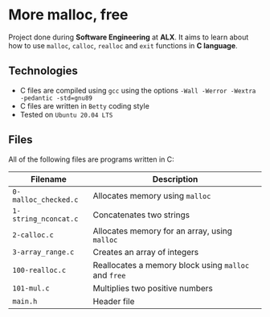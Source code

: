# More malloc, free
Project done during **Software Engineering** at **ALX**. It aims to learn about how to use `malloc`, `calloc`, `realloc` and `exit` functions in **C language**.

## Technologies
* C files are compiled using `gcc` using the options `-Wall -Werror -Wextra -pedantic -std=gnu89`
* C files are written in `Betty` coding style
* Tested on `Ubuntu 20.04 LTS`

## Files
All of the following files are programs written in C:

| Filename | Description |
| -------- | ----------- |
| `0-malloc_checked.c` | Allocates memory using `malloc` |
| `1-string_nconcat.c` | Concatenates two strings |
| `2-calloc.c` | Allocates memory for an array, using `malloc` |
| `3-array_range.c` | Creates an array of integers |
| `100-realloc.c` | Reallocates a memory block using `malloc` and `free` |
| `101-mul.c` | Multiplies two positive numbers |
| `main.h` | Header file |
